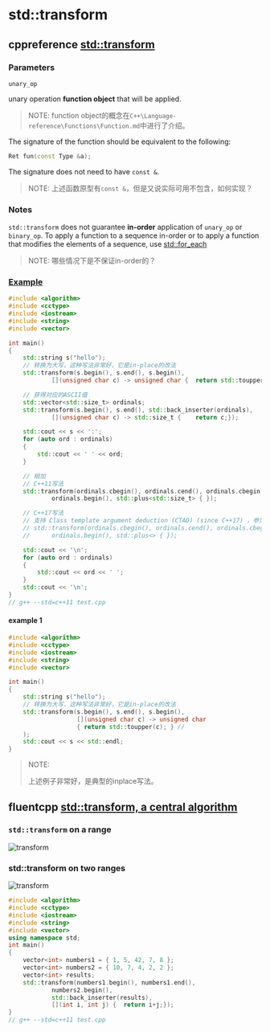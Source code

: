 # std::transform



## cppreference [std::transform](https://en.cppreference.com/w/cpp/algorithm/transform)

### Parameters

`unary_op`

unary operation **function object** that will be applied.

> NOTE: function object的概念在`C++\Language-reference\Functions\Function.md`中进行了介绍。

The signature of the function should be equivalent to the following:

```C++
Ret fun(const Type &a);
```

The signature does not need to have `const &`.

> NOTE: 上述函数原型有`const &`，但是又说实际可用不包含，如何实现？

### Notes

`std::transform` does not guarantee **in-order** application of `unary_op` or `binary_op`. To apply a function to a sequence in-order or to apply a function that modifies the elements of a sequence, use [std::for_each](https://en.cppreference.com/w/cpp/algorithm/for_each)

> NOTE: 哪些情况下是不保证in-order的？



### [Example](https://en.cppreference.com/w/cpp/algorithm/transform#Example)

```c++
#include <algorithm>
#include <cctype>
#include <iostream>
#include <string>
#include <vector>

int main()
{
	std::string s("hello");
	// 转换为大写，这种写法非常好，它是in-place的改法
	std::transform(s.begin(), s.end(), s.begin(),
			[](unsigned char c) -> unsigned char {	return std::toupper(c);});

	// 获得对应的ASCII值
	std::vector<std::size_t> ordinals;
	std::transform(s.begin(), s.end(), std::back_inserter(ordinals),
			[](unsigned char c) -> std::size_t {	return c;});

	std::cout << s << ':';
	for (auto ord : ordinals)
	{
		std::cout << ' ' << ord;
	}

	// 相加
	// C++11写法
	std::transform(ordinals.cbegin(), ordinals.cend(), ordinals.cbegin(),
			ordinals.begin(), std::plus<std::size_t> { });

	// C++17写法
	// 支持 Class template argument deduction (CTAD) (since C++17) ，参见 https://en.cppreference.com/w/cpp/language/class_template_argument_deduction
	// std::transform(ordinals.cbegin(), ordinals.cend(), ordinals.cbegin(),
	//		ordinals.begin(), std::plus<> { });

	std::cout << '\n';
	for (auto ord : ordinals)
	{
		std::cout << ord << ' ';
	}
	std::cout << '\n';
}
// g++ --std=c++11 test.cpp

```



#### example 1

```c++
#include <algorithm>
#include <cctype>
#include <iostream>
#include <string>
#include <vector>

int main()
{
    std::string s("hello");
    // 转换为大写，这种写法非常好，它是in-place的改法
    std::transform(s.begin(), s.end(), s.begin(),
                   [](unsigned char c) -> unsigned char
                   { return std::toupper(c); } //
    );
    std::cout << s << std::endl;
}
```



> NOTE:
>
> 上述例子非常好，是典型的inplace写法。

## fluentcpp [std::transform, a central algorithm](https://www.fluentcpp.com/2017/02/13/transform-central-algorithm/)



### `std::transform` on a range

![transform](https://www.fluentcpp.com/wp-content/uploads/2017/02/transform1.png)



### std::transform on two ranges

![transform](https://www.fluentcpp.com/wp-content/uploads/2017/02/transform2.png)

```c++
#include <algorithm>
#include <cctype>
#include <iostream>
#include <string>
#include <vector>
using namespace std;
int main()
{
	vector<int> numbers1 = { 1, 5, 42, 7, 8 };
	vector<int> numbers2 = { 10, 7, 4, 2, 2 };
	vector<int> results;
	std::transform(numbers1.begin(), numbers1.end(),
			numbers2.begin(),
			std::back_inserter(results),
			[](int i, int j) {	return i+j;});
}
// g++ --std=c++11 test.cpp


```



